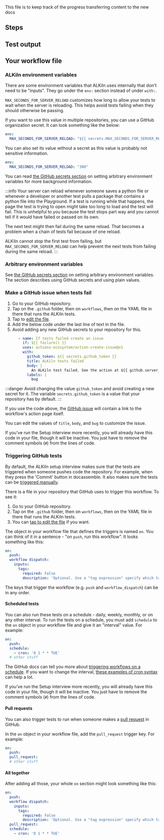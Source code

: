 This file is to keep track of the progress transferring content to the new docs


## Steps

<!--
## Failing tests
{#failing-tests}

Look at the [results of your tests](https://docs.github.com/en/free-pro-team@latest/actions/learn-github-actions/introduction-to-github-actions#viewing-the-jobs-activity). Some of the error messages may tell you more. Also download the [Github test ‘artifacts’](https://docs.github.com/en/free-pro-team@latest/actions/managing-workflow-runs/downloading-workflow-artifacts) and see if any of those files give you a clue.


### The tests fail at the very first Step
{#the-tests-fail-at-the-very-first-step}

1. Check the ‘Run npm run setup’ line right above the failed tests. Click to expand it and make sure that setting up the interview didn’t fail. If it did, try running it again.
2. Manually [make a new Project](https://docs.google.com/document/d/1pj1DFIhzzwB6raeCytnmPSR41WfNvG-T9GYPsf1wOsA/edit#heading=h.8yw6hi5hgw1d) on the server and [pull the code](https://docs.google.com/document/d/1pj1DFIhzzwB6raeCytnmPSR41WfNvG-T9GYPsf1wOsA/edit#heading=h.yve8jwod1owz) from the exact same branch into that Project. Manually run the file that is named in your test and double check that it is working the way you expect it to.
3. Make sure that the file you named in your `Given` **Step** is the right file.
4. Have you changed the server where you were running your code? Check your repository’s code in the .github/workflows/run_form_tests.yml file. Make sure the `BASE_URL` in there is the correct one for your server. [Edit it](https://docs.github.com/en/free-pro-team@latest/github/managing-files-in-a-repository/editing-files-in-your-repository) if it is the wrong one.
5. Contact someone who might know more.

### The test failed on or after ‘upload error artifacts’
{#the-test-failed-on-or-after-‘upload-error-artifacts’}

Something probably went wrong with Github. Or maybe they have a maximum amount that they can download that we haven’t yet dug up in their documentation. Try rerunning the tests and, if it fails the same way a second time, get in touch with us.


### The error says it “timed out“
{#the-error-says-it-“timed-out“}

That’s a stock system error. Some **Step** took too long to finish in a way for which we have not yet created a custom error message or cannot detect. It is often a page that took too long to load. It sometimes happens when the Project got deleted in the middle of the test, or when the [`Run npm run setup` phase doesn’t work correctly](#bookmark=id.y1ibk27fo4jy).


### Some other mysterious error
{#some-other-mysterious-error}

1. You can rerun the test
2. Try to search for the text of the error online (don’t spend more than 20 min on this, though)
3. Ask one of us. Remember that this framework is under development. Something might be wrong with our code.
-->




## Test output

<!--
**Your test's status:** If your test has a green circle with a checkmark, the test has passed. If it has a red circle with an 'x', something went wrong. If it has a yellow circle, the test is still running.

**Summary page:** You can tap on the name of a test to be taken to its summary page. At the bottom, there might be items for you to download as zip files. GitHub calls those "artifacts" and ALKiln can create a few different kinds. You can read about artifacts in [GitHub's own documentation about artifacts](https://docs.github.com/en/actions/managing-workflow-runs/downloading-workflow-artifacts). Read about our specific artifacts in the sections below.

**Jobs page:** GitHub also has a page where you can more details about what happened during the test.

To see more details about how the test steps ran on GitHub, go to the left column. Tap on the first item under "Jobs".
-->







## Your workflow file

### ALKiln environment variables

There are some environment variables that ALKiln uses internally that don't need to be "inputs". They go under the `env:` section instead of under `with:`.

`MAX_SECONDS_FOR_SERVER_RELOAD` customizes how long to allow your tests to wait when the server is reloading. This helps avoid tests failing when they should otherwise be passing.

If you want to use this value in multiple repositories, you can use a GitHub organization secret. It can look something like the below:

```yml
env:
  MAX_SECONDS_FOR_SERVER_RELOAD: "${{ secrets.MAX_SECONDS_FOR_SERVER_RELOAD }}"
```

You can also set its value without a secret as this value is probably not sensitive information.

```yml
env:
  MAX_SECONDS_FOR_SERVER_RELOAD: "300"
```

You can read [the GitHub secrets section](#github-secrets) on setting arbitrary environment variables for more background information.

:::info
Your server can reload whenever someone saves a python file or whenever a developer or another test pulls a package that contains a python file into the Playground. If a test is running while that happens, the page the test is trying to open might take too long to load and the test will fail. This is unhelpful to you because the test stops part way and you cannot tell if it would have failed or passed on its own.

The next test might then fail during the same reload. That becomes a problem when a chain of tests fail because of one reload.

ALKiln cannot stop the first test from failing, but `MAX_SECONDS_FOR_SERVER_RELOAD` can help prevent the next tests from failing during the same reload.
:::

### Arbitrary environment variables

See [the GitHub secrets section](#github-secrets) on setting arbitrary environment variables. The section describes using GitHub secrets and using plain values.

### Make a GitHub issue when tests fail

1. Go to your GitHub repository.
1. Tap on the `.github` folder, then on `workflows`, then on the YAML file in there that runs the ALKiln tests.
1. Tap to [edit the file](https://docs.github.com/en/repositories/working-with-files/managing-files/editing-files).
1. Add the below code under the last line of text in the file.
1. Avoid adding any new GitHub secrets to your repository for this.

```yml
      - name: If tests failed create an issue
        if: ${{ failure() }}
        uses: actions-ecosystem/action-create-issue@v1
        with:
          github_token: ${{ secrets.github_token }}
          title: ALKiln tests failed
          body: |
            An ALKiln test failed. See the action at ${{ github.server_url }}/${{ github.repository }}/actions/runs/${{ github.run_id }}.
          labels: |
            bug
```

:::danger
Avoid changing the value `github_token` and avoid creating a new secret for it. The variable `secrets.github_token` is a value that your repository has by default.
:::

If you use the code above, the [GitHub issue](https://docs.github.com/en/issues/tracking-your-work-with-issues/about-issues) will contain a link to the workflow's action page itself.

You can edit the values of `title`, `body`, and `bug` to customize the issue.

If you've run the Setup interview more recently, you will already have this code in your file, though it will be inactive. You just have to remove the comment symbols (`#`) from the lines of code.

### Triggering GitHub tests

By default, the ALKiln setup interview makes sure that the tests are triggered when someone pushes code the repository. For example, when they press the 'Commit' button in docassemble. It also makes sure the tests can be [triggered manually](https://docs.github.com/en/actions/using-workflows/manually-running-a-workflow#running-a-workflow).

There is a file in your repository that GitHub uses to trigger this workflow. To see it:

1. Go to your GitHub repository.
1. Tap on the `.github` folder, then on `workflows`, then on the YAML file in there that runs the ALKiln tests.
1. You can [tap to edit the file](https://docs.github.com/en/repositories/working-with-files/managing-files/editing-files) if you want.

The object in your workflow file that defines the triggers is named `on`. You can think of it in a sentence - "on `push`, run this workflow". It looks something like this:

```yml
on:
  push:
  workflow dispatch:
    inputs:
      tags:
        required: False
        description: 'Optional. Use a "tag expression" specify which tagged tests to run (https://cucumber.io/docs/cucumber/api/#tag-expressions)'
```

The keys that trigger the workflow (e.g. `push` and `workflow_dispatch`) can be in any order.

#### Scheduled tests

You can also run these tests on a schedule - daily, weekly, monthly, or on any other interval. To run the tests on a schedule, you must add `schedule` to the `on`  object in your workflow file and give it an "interval" value. For example:

```yml
on:
  push:
  schedule:
    - cron: '0 1 * * TUE'
  # other stuff
```

The GitHub docs can tell you more about [triggering workflows on a schedule](https://docs.github.com/en/actions/learn-github-actions/events-that-trigger-workflows#scheduled-events). If you want to change the interval, [these examples of cron syntax](https://crontab.guru/examples.html) can help a lot.

If you've run the Setup interview more recently, you will already have this code in your file, though it will be inactive. You just have to remove the comment symbols (`#`) from the lines of code.

#### Pull requests

You can also trigger tests to run when someone makes a [pull request](https://docs.github.com/en/pull-requests/collaborating-with-pull-requests/proposing-changes-to-your-work-with-pull-requests/about-pull-requests) in GitHub.

In the `on` object in your workflow file, add the `pull_request` trigger key. For example:

```yml
on:
  push:
  pull_request:
  # other stuff
```

#### All together

After adding all those, your whole `on` section might look something like this:

```yml
on:
  push:
  workflow dispatch:
    inputs:
      tags:
        required: False
        description: 'Optional. Use a "tag expression" specify which tagged tests to run (https://cucumber.io/docs/cucumber/api/#tag-expressions)'
  pull_request:
  schedule:
    - cron: '0 1 * * TUE'
```

<!-- I think this info is useful, but I'm not sure where it should go.
## About writing tests

**Who?**

It is easier to write the tests if you have access to the YAML code and can understand a bit about docassemble.

**Why?**

Right now we're focused on two things:

1. The interview runs.
1. The interview keeps working when superficial things about it change. Things like changing the order of questions, the language, or adding translations.
-->

<!--
## Reading results

Output at the end of the test (in the console)

- The report
- The errors with their Steps listed (that can be annoying with long tables)
- The final count

Artifacts

- error screenshots
- reports
- custom screenshots
-->

<!--
## Running locally

.env

BASE_URL
REPO_URL
BRANCH_PATH
EXTRA_LANGUAGES
DEBUG

Debug/Non-headless mode
-->

<!--
## Open questions

We're interested in hearing your thoughts about these questions in particular.

What kinds of tests would be useful?

What kinds of tests can we provide?

Who are the main users of the testing framework?

-->
